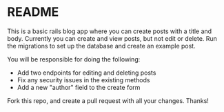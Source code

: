 # README

This is a basic rails blog app where you can create posts with a title and body. Currently you can create and view posts, but not edit or delete. Run the migrations to set up the database and create an example post.

You will be responsible for doing the following:
* Add two endpoints for editing and deleting posts
* Fix any security issues in the existing methods
* Add a new "author" field to the create form

Fork this repo, and create a pull request with all your changes. Thanks!
